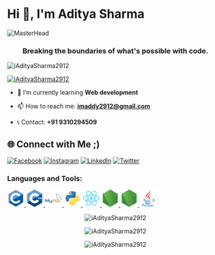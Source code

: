 # Hi 👋, I'm Aditya Sharma

![MasterHead](https://mir-s3-cdn-cf.behance.net/project_modules/fs/5a3d0d69916383.5b940de056028.gif)

<h3 align="center">Breaking the boundaries of what's possible with code.</h3>

<p align="left">
  <img src="https://komarev.com/ghpvc/?username=iAdityaSharma2912&label=Profile%20views&color=0e75b6&style=flat" alt="iAdityaSharma2912" />
</p>

<p align="left"> 
  <a href="https://twitter.com/iaddy29" target="blank">
    <img src="https://img.shields.io/twitter/follow/iAdityaSharma2912?logo=twitter&style=for-the-badge" alt="iAdityaSharma2912" />
  </a> 
</p>

- 🌱 I’m currently learning **Web development**

- 📫 How to reach me: **imaddy2912@gmail.com**

- 📞 Contact: **+91 9310294509**

## 🌐 Connect with Me ;)

[![Facebook](https://img.shields.io/badge/Facebook-%231877F2.svg?logo=Facebook&logoColor=white)](https://www.facebook.com) [![Instagram](https://img.shields.io/badge/Instagram-%23E4405F.svg?logo=Instagram&logoColor=white)](https://www.instagram.com/iaddy29/) [![LinkedIn](https://img.shields.io/badge/LinkedIn-%230077B5.svg?logo=linkedin&logoColor=white)](https://www.linkedin.com/in/aditya-sharma-2b4a64222/)  [![Twitter](https://img.shields.io/badge/Twitter-%231DA1F2.svg?logo=Twitter&logoColor=white)](http://twitter.com/iaddy29) 

<h3 align="left">Languages and Tools:</h3>

<p align="left"> 
  <a href="https://www.cprogramming.com/" target="_blank" rel="noreferrer"> 
    <img src="https://raw.githubusercontent.com/devicons/devicon/master/icons/c/c-original.svg" alt="c" width="40" height="40"/> 
  </a> 
  <a href="https://www.w3schools.com/cpp/" target="_blank" rel="noreferrer"> 
    <img src="https://raw.githubusercontent.com/devicons/devicon/master/icons/cplusplus/cplusplus-original.svg" alt="cplusplus" width="40" height="40"/> 
  </a> 
  <a href="https://www.mysql.com/" target="_blank" rel="noreferrer"> 
    <img src="https://raw.githubusercontent.com/devicons/devicon/master/icons/mysql/mysql-original-wordmark.svg" alt="mysql" width="40" height="40"/> 
  </a> 
  <a href="https://www.python.org" target="_blank" rel="noreferrer"> 
    <img src="https://raw.githubusercontent.com/devicons/devicon/master/icons/python/python-original.svg" alt="python" width="40" height="40"/> 
  </a> 
  <a href="https://react.dev/" target="_blank" rel="noreferrer"> 
    <img src="https://raw.githubusercontent.com/devicons/devicon/master/icons/react/react-original.svg" alt="c" width="40" height="40"/> 
  </a>
  <a href="https://nodejs.org/en" target="_blank" rel="noreferrer"> 
    <img src="https://raw.githubusercontent.com/devicons/devicon/master/icons/nodejs/nodejs-original.svg" alt="c" width="40" height="40"/>
  </a>
    <a href="https://nodejs.org/en" target="_blank" rel="noreferrer"> 
    <img src="https://raw.githubusercontent.com/devicons/devicon/master/icons/nodejs/nodejs-original.svg" alt="c" width="40" height="40"/>
  </a>
    <a href="https://www.java.com/en/" target="_blank" rel="noreferrer"> 
    <img src="https://raw.githubusercontent.com/devicons/devicon/master/icons/java/java-original.svg" alt="c" width="40" height="40"/>
  </a>
  

  
</p>
<p align="center">
  <img src="https://github-readme-stats.vercel.app/api/top-langs?username=iAdityaSharma2912&show_icons=true&locale=en&layout=compact" alt="iAdityaSharma2912" />
</p>

<p align="center">
  <img src="https://github-readme-stats.vercel.app/api?username=iAdityaSharma2912&show_icons=true&locale=en" alt="iAdityaSharma2912" />
</p>

<p align="center">
  <img src="https://github-readme-streak-stats.herokuapp.com/?user=iAdityaSharma2912" alt="iAdityaSharma2912" />
</p>


